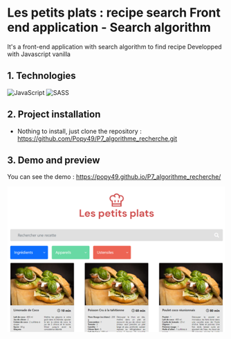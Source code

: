 # Les petits plats : recipe search Front end application - Search algorithm
It's a front-end application with search algorithm to find recipe
Developped with Javascript vanilla


## 1. Technologies
![JavaScript](https://img.shields.io/badge/Language-JS-yellow)
![SASS](https://img.shields.io/badge/Style-SASS-ff69b4)

## 2. Project installation
- Nothing to install, just clone the repository : https://github.com/Popy49/P7_algorithme_recherche.git

## 3. Demo and preview
You can see the demo : https://popy49.github.io/P7_algorithme_recherche/

![Preview](./p7desk.png?raw=true "preview")

